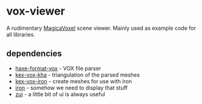 # vox-viewer

A rudimentary [MagicaVoxel](https://ephtracy.github.io) scene viewer. Mainly used as example code for all libraries.

## dependencies

- [haxe-format-vox](https://github.com/sh-dave/haxe-format-vox) - VOX file parser
- [kex-vox-kha](https://github.com/sh-dave/kex-vox-kha) - triangulation of the parsed meshes
- [kex-vox-iron](https://github.com/sh-dave/kex-vox-iron) - create meshes for use with iron
- [iron](https://github.com/armory3d/iron) - somehow we need to display that stuff
- [zui](https://github.com/armory3d/zui) - a little bit of ui is always useful
